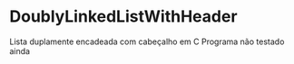 # DoublyLinkedListWithHeader
 Lista duplamente encadeada com cabeçalho em C
 Programa não testado ainda
